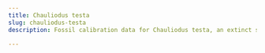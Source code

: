 ```yaml
---
title: Chauliodus testa
slug: chauliodus-testa
description: Fossil calibration data for Chauliodus testa, an extinct species of fish. Includes taxonomy authority and locality references, and cross-references to living taxa.

---
```


